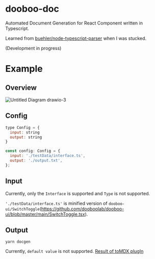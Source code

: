 # dooboo-doc
Automated Document Generation for React Component written in Typescript. 

Learned from [buehler/node-typescript-parser](https://github.com/buehler/node-typescript-parser) when I was stucked.

(Development in progress)

# Example
## Overview
![Untitled Diagram drawio-3](https://user-images.githubusercontent.com/61503739/133244646-ea73ef1c-c9ea-44d5-a9eb-300ae46011d2.png)


## Config
```js
type Config = {
  input: string
  output: string
}

const config: Config = {
  input: './testData/interface.ts',
  output: './output.txt',
};
```

## Input
Currently, only the `Interface` is supported and `Type` is not supported.

`'./testData/interface.ts'` is minified version of `dooboo-ui/SwitchToggle`(https://github.com/dooboolab/dooboo-ui/blob/master/main/SwitchToggle.tsx).


## Output
```
yarn docgen
```
Currently, `default value` is not supported.
[Result of toMDX plugIn](https://github.com/yujong-lee/dooboo-doc/blob/master/output.txt)
